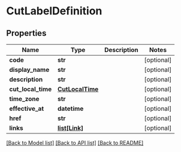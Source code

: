 # CutLabelDefinition

## Properties
Name | Type | Description | Notes
------------ | ------------- | ------------- | -------------
**code** | **str** |  | [optional] 
**display_name** | **str** |  | [optional] 
**description** | **str** |  | [optional] 
**cut_local_time** | [**CutLocalTime**](CutLocalTime.md) |  | [optional] 
**time_zone** | **str** |  | [optional] 
**effective_at** | **datetime** |  | [optional] 
**href** | **str** |  | [optional] 
**links** | [**list[Link]**](Link.md) |  | [optional] 

[[Back to Model list]](../README.md#documentation-for-models) [[Back to API list]](../README.md#documentation-for-api-endpoints) [[Back to README]](../README.md)


